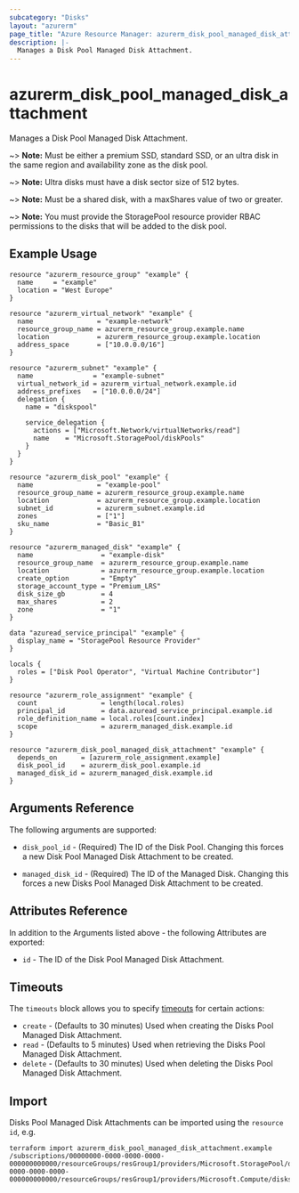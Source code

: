 ```yaml
---
subcategory: "Disks"
layout: "azurerm"
page_title: "Azure Resource Manager: azurerm_disk_pool_managed_disk_attachment"
description: |-
  Manages a Disk Pool Managed Disk Attachment.
---
```


# azurerm_disk_pool_managed_disk_attachment

Manages a Disk Pool Managed Disk Attachment.

~> **Note:** Must be either a premium SSD, standard SSD, or an ultra disk in the same region and availability zone as the disk pool.

~> **Note:** Ultra disks must have a disk sector size of 512 bytes.

~> **Note:** Must be a shared disk, with a maxShares value of two or greater.

~> **Note:** You must provide the StoragePool resource provider RBAC permissions to the disks that will be added to the disk pool.

## Example Usage

```hcl
resource "azurerm_resource_group" "example" {
  name     = "example"
  location = "West Europe"
}

resource "azurerm_virtual_network" "example" {
  name                = "example-network"
  resource_group_name = azurerm_resource_group.example.name
  location            = azurerm_resource_group.example.location
  address_space       = ["10.0.0.0/16"]
}

resource "azurerm_subnet" "example" {
  name               = "example-subnet"
  virtual_network_id = azurerm_virtual_network.example.id
  address_prefixes   = ["10.0.0.0/24"]
  delegation {
    name = "diskspool"

    service_delegation {
      actions = ["Microsoft.Network/virtualNetworks/read"]
      name    = "Microsoft.StoragePool/diskPools"
    }
  }
}

resource "azurerm_disk_pool" "example" {
  name                = "example-pool"
  resource_group_name = azurerm_resource_group.example.name
  location            = azurerm_resource_group.example.location
  subnet_id           = azurerm_subnet.example.id
  zones               = ["1"]
  sku_name            = "Basic_B1"
}

resource "azurerm_managed_disk" "example" {
  name                 = "example-disk"
  resource_group_name  = azurerm_resource_group.example.name
  location             = azurerm_resource_group.example.location
  create_option        = "Empty"
  storage_account_type = "Premium_LRS"
  disk_size_gb         = 4
  max_shares           = 2
  zone                 = "1"
}

data "azuread_service_principal" "example" {
  display_name = "StoragePool Resource Provider"
}

locals {
  roles = ["Disk Pool Operator", "Virtual Machine Contributor"]
}

resource "azurerm_role_assignment" "example" {
  count                = length(local.roles)
  principal_id         = data.azuread_service_principal.example.id
  role_definition_name = local.roles[count.index]
  scope                = azurerm_managed_disk.example.id
}

resource "azurerm_disk_pool_managed_disk_attachment" "example" {
  depends_on      = [azurerm_role_assignment.example]
  disk_pool_id    = azurerm_disk_pool.example.id
  managed_disk_id = azurerm_managed_disk.example.id
}
```

## Arguments Reference

The following arguments are supported:

* `disk_pool_id` - (Required) The ID of the Disk Pool. Changing this forces a new Disk Pool Managed Disk Attachment to be created.

* `managed_disk_id` - (Required) The ID of the Managed Disk. Changing this forces a new Disks Pool Managed Disk Attachment to be created.

## Attributes Reference

In addition to the Arguments listed above - the following Attributes are exported:

* `id` - The ID of the Disk Pool Managed Disk Attachment.

## Timeouts

The `timeouts` block allows you to specify [timeouts](https://www.terraform.io/language/resources/syntax#operation-timeouts) for certain actions:

* `create` - (Defaults to 30 minutes) Used when creating the Disks Pool Managed Disk Attachment.
* `read` - (Defaults to 5 minutes) Used when retrieving the Disks Pool Managed Disk Attachment.
* `delete` - (Defaults to 30 minutes) Used when deleting the Disks Pool Managed Disk Attachment.

## Import

Disks Pool Managed Disk Attachments can be imported using the `resource id`, e.g.

```shell
terraform import azurerm_disk_pool_managed_disk_attachment.example /subscriptions/00000000-0000-0000-0000-000000000000/resourceGroups/resGroup1/providers/Microsoft.StoragePool/diskPools/storagePool1/managedDisks|/subscriptions/00000000-0000-0000-0000-000000000000/resourceGroups/resGroup1/providers/Microsoft.Compute/disks/disk1
```
